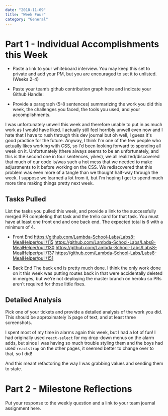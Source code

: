 ```yaml
---
date: "2018-11-09"
title: "Week Four"
category: "General"
---
```


# Part 1 - Individual Accomplishments this Week
* Paste a link to your whiteboard interview. You may keep this set to private and add your PM, but you are encouraged to set it to unlisted. (Weeks 2-4)

* Paste your team’s github contribution graph here and indicate your Github Handle:

* Provide a paragraph (5-8 sentences) summarizing the work you did this week, the challenges you faced, the tools you used, and your accomplishments.

I was unfortunately unwell this week and therefore unable to put in as much work as I would have liked. I actually still feel horribly unwell even now and I hate that I have to rush through this dev journal but oh well, I guess it's good practice for the future. Anyway, I think I'm one of the few people who actually likes working with CSS, so I'd been looking forward to spending all week on it. Unfortunately (there always seems to be an unfortunately, and this is the second one in four sentences, yikes), we all realized/discovered that much of our code is/was such a hot mess that we needed to make adjustments to it before working on the CSS. We rediscovered that this problem was even more of a tangle than we thought half-way through the week. I suppose we learned a lot from it, but I'm hoping I get to spend much more time making things pretty next week.

## Tasks Pulled
List the tasks you pulled this week, and provide a link to the successfully merged PR completing that task and the trello card for that task.  You must have at least one front end and one back end. The expected total is 6 with a minimum of 4.

* Front End
https://github.com/Lambda-School-Labs/Labs8-MealHelper/pull/115
https://github.com/Lambda-School-Labs/Labs8-MealHelper/pull/130
https://github.com/Lambda-School-Labs/Labs8-MealHelper/pull/137
https://github.com/Lambda-School-Labs/Labs8-MealHelper/pull/151

* Back End
The back end is pretty much done. I think the only work done on it this week was putting routes back in that were accidentally deleted in merges, but we're not deploying the master branch on heroku so PRs aren't required for those little fixes.

## Detailed Analysis
Pick one of your tickets and provide a detailed analysis of the work you did.  This should be approximately ¼ page of text, and at least three screenshots.

I spent most of my time in alarms again this week, but I had a lot of fun! I had originally used `react-select` for my drop-down menus on the alarm adds, but since I was having so much trouble styling them and the boys had used `reactstrap` on the other pages, it seemed better to change over to that, so I did! 



And this meant refactoring the way I was grabbing values and sending them to state.

# Part 2 - Milestone Reflections
Put your response to the weekly question and a link to your team journal assignment here.